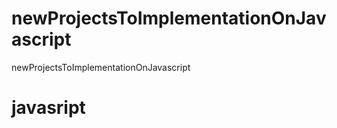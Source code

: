 # newProjectsToImplementationOnJavascript
newProjectsToImplementationOnJavascript
<h1>javasript</h1>
